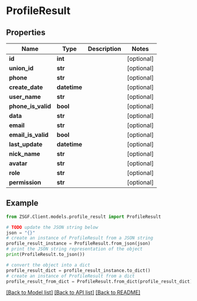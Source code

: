 # ProfileResult


## Properties

Name | Type | Description | Notes
------------ | ------------- | ------------- | -------------
**id** | **int** |  | [optional] 
**union_id** | **str** |  | [optional] 
**phone** | **str** |  | [optional] 
**create_date** | **datetime** |  | [optional] 
**user_name** | **str** |  | [optional] 
**phone_is_valid** | **bool** |  | [optional] 
**data** | **str** |  | [optional] 
**email** | **str** |  | [optional] 
**email_is_valid** | **bool** |  | [optional] 
**last_update** | **datetime** |  | [optional] 
**nick_name** | **str** |  | [optional] 
**avatar** | **str** |  | [optional] 
**role** | **str** |  | [optional] 
**permission** | **str** |  | [optional] 

## Example

```python
from ZSGF.Client.models.profile_result import ProfileResult

# TODO update the JSON string below
json = "{}"
# create an instance of ProfileResult from a JSON string
profile_result_instance = ProfileResult.from_json(json)
# print the JSON string representation of the object
print(ProfileResult.to_json())

# convert the object into a dict
profile_result_dict = profile_result_instance.to_dict()
# create an instance of ProfileResult from a dict
profile_result_from_dict = ProfileResult.from_dict(profile_result_dict)
```
[[Back to Model list]](../README.md#documentation-for-models) [[Back to API list]](../README.md#documentation-for-api-endpoints) [[Back to README]](../README.md)


